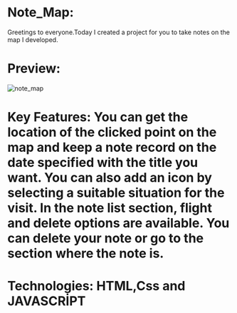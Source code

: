 # Note_Map:
Greetings to everyone.Today I created a project for you to take notes on the map I developed.

# Preview:
![note_map](https://github.com/yusufyaman07/note_map/assets/148998418/eeca439d-c67d-4dd4-abcb-31e74c8f422a)


# Key Features: You can get the location of the clicked point on the map and keep a note record on the date specified with the title you want. You can also add an icon by selecting a suitable situation for the visit. In the note list section, flight and delete options are available. You can delete your note or go to the section where the note is.

# Technologies: HTML,Css and JAVASCRİPT
